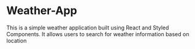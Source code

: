 # Weather-App
This is a simple weather application built using React and Styled Components. It allows users to search for weather information based on location
